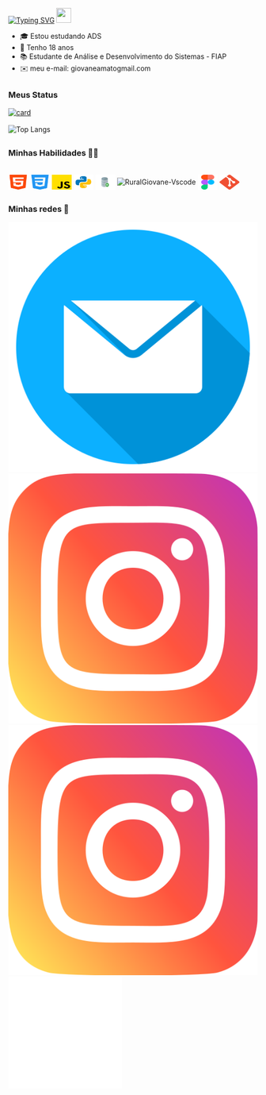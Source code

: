 [![Typing SVG](https://readme-typing-svg.demolab.com?font=Audiowide&size=30&duration=3000&pause=900&color=F70000&background=FF000000&center=true&vCenter=true&width=200&height=25&lines=Bem+vindo+)](https://git.io/typing-svg) <img src="https://raw.githubusercontent.com/MartinHeinz/MartinHeinz/master/wave.gif" width="30px" height="30px">


- 🎓 Estou estudando ADS
- :tada: Tenho 18 anos
- 📚 Estudante de Análise e Desenvolvimento do Sistemas - FIAP
- ✉️ meu e-mail: giovaneamatogmail.com

##
### Meus Status 

  [![card](https://github-readme-stats.vercel.app/api?username=ruralgiovane&theme=shadow_red&show_icons=true)](https://github.com/ruralgiovane/)
  <br>
  <br>
  ![Top Langs](https://github-readme-stats.vercel.app/api/top-langs/?username=ruralgiovane&anuraghazra&layout=compact&theme=shadow_red&hide_progress=true)


##
  
### Minhas Habilidades 🧑‍💻
<div style="display: inline"><br>
  <img align="center" alt="RuralGiovane-HTML" height="30" width="40" margin-top="10" src="tecnology-images/html.png">
  <img align="center" alt="RuralGiovane-CSS" height="30" width="40" margin-top="10" src="tecnology-images/css-3.png">
  <img align="center" alt="RuralGiovane-JS" height="30" width="40" margin-top="10" src="tecnology-images/js.png">
  <img align="center" alt="RuralGiovane-Python" height="30" width="40" margin-top="10" src="tecnology-images/python.png">
  <img align="center" alt="RuralGiovane-OracleSQLDevloper" height="30" width="40" margin-top="10" src="tecnology-images/sql-developer-icon.png" />
  <img align="center" alt="RuralGiovane-Vscode" height="30" width="40" margin-top="10" src="https://cdn.jsdelivr.net/gh/devicons/devicon/icons/vscode/vscode-original.svg" />
  <img align="center" alt="RuralGiovane-Figma" height="30" width="40" margin-top="10" src="tecnology-images/figma.png" />
  <img align="center" alt="RuralGiovane-Git" height="30" width="40" margin-top="10" src="tecnology-images/Git-Icon.png" />  

##

### Minhas redes 📱
  
<div> 
  <a href = "mailto:giovaneamato@gmail.com"><img src="social-media-images/email.png" target="_blank"></a>
  <a href="https://www.linkedin.com/in/giovane-amato-276217306" target="_blank"><img src="social-media-images/instagram.png" target="_blank"></a>
  <a href="https://www.instagram.com/rural_giovane" target="_blank"><img src="social-media-images/instagram.png"> </a>
  <a href="https://github.com/RuralGiovane" target="_blank"> <img src="social-media-images/github.png">
</div>
